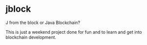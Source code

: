 # jblock
J from the block or Java Blockchain?

This is just a weekend project done for fun and to learn and get into blockchain development. 
